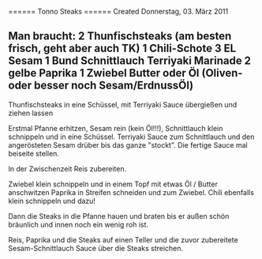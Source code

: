 
====== Tonno Steaks ======
Created Donnerstag, 03. März 2011

Man braucht:
2 Thunfischsteaks (am besten frisch, geht aber auch TK)
1 Chili-Schote
3 EL Sesam
1 Bund Schnittlauch
Terriyaki Marinade
2 gelbe Paprika
1 Zwiebel
Butter oder Öl (Oliven- oder besser noch Sesam/ErdnussÖl)
---------------------------------------------------------------------------------
Thunfischsteaks in eine Schüssel, mit Terriyaki Sauce übergießen und ziehen lassen


Erstmal Pfanne erhitzen, Sesam rein (kein Öl!!!), Schnittlauch klein schnippeln und in eine Schüssel.
Terriyaki Sauce zum Schnittlauch und den angerösteten Sesam drüber bis das ganze "stockt".
Die fertige Sauce mal beiseite stellen.

In der Zwischenzeit Reis zubereiten.

Zwiebel klein schnippeln und in einem Topf mit etwas Öl / Butter anschwitzen
Paprika in Streifen schneiden und zum Zwiebel.
Chili ebenfalls klein schnippeln und dazu!

Dann die Steaks in die Pfanne hauen und braten bis er außen schön bräunlich und innen noch ein wenig roh ist.

Reis, Paprika und die Steaks auf einen Teller und die zuvor zubereitete Sesam-Schnittlauch Sauce über die Steaks streichen.

